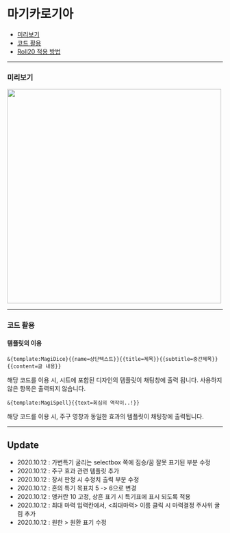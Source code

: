 # 마기카로기아
* [미리보기](#미리보기)
* [코드 활용](#코드-활용)
* [Roll20 적용 방법](https://tateck-scenario.postype.com/post/6370282)

------------------------------

### 미리보기
<img src="https://raw.githubusercontent.com/tateck-develop/roll20CustomSheet/main/magica_logia/magi_BASIC/guide.png" width="500px"></img>

* * *

### 코드 활용
#### 템플릿의 이용
```
&{template:MagiDice}{{name=상단텍스트}}{{title=제목}}{{subtitle=중간제목}}{{content=글 내용}}
```
해당 코드를 이용 시, 시트에 포함된 디자인의 템플릿이 채팅창에 출력 됩니다.
사용하지 않은 항목은 출력되지 않습니다.

```
&{template:MagiSpell}{{text=회심의 역작이..!}}
```
해당 코드를 이용 시, 주구 영창과 동일한 효과의 템플릿이 채팅창에 출력됩니다.

------------------------------
## Update
* 2020.10.12 : 가변특기 굴리는 selectbox 쪽에 짐승/꿈 잘못 표기된 부분 수정
* 2020.10.12 : 주구 효과 관련 템플릿 추가
* 2020.10.12 : 장서 판정 시 수정치 출력 부분 수정
* 2020.10.12 : 혼의 특기 목표치 5 -> 6으로 변경
* 2020.10.12 : 앵커란 10 고정, 상흔 표기 시 특기표에 표시 되도록 적용
* 2020.10.12 : 최대 마력 입력칸에서, <최대마력> 이름 클릭 시 마력결정 주사위 굴림 추가
* 2020.10.12 : 원한 > 원환 표기 수정